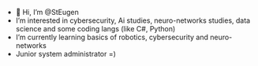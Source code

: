 - 👋 Hi, I’m @StEugen
- I’m interested in cybersecurity, Ai studies, neuro-networks studies, data science and some coding langs (like C#, Python)
- I’m currently learning basics of robotics, cybersecurity and neuro-networks
- Junior system administrator =)

<!---
StEugen/StEugen is a ✨ special ✨ repository because its `README.md` (this file) appears on your GitHub profile.
You can click the Preview link to take a look at your changes.
--->
